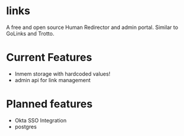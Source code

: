 # links 
A free and open source Human Redirector and admin portal. Similar to GoLinks and Trotto.

# Current Features 
- Inmem storage with hardcoded values!
- admin api for link management

# Planned features
- Okta SSO Integration
- postgres

